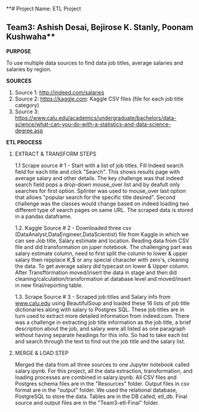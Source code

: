 **# Project Name: ETL Project
## Team3: Ashish Desai, Bejirose K. Stanly, Poonam Kushwaha**

**PURPOSE**

To use multiple data sources to find data job titles, average salaries and salaries by region.

**SOURCES**

1. Source 1: http://indeed.com/salaries
2. Source 2: https://kaggle.com: Kaggle CSV files (file for each job title category)
3. Source 3: https://www.calu.edu/academics/undergraduate/bachelors/data-science/what-can-you-do-with-a-statistics-and-data-science-degree.asp

**ETL PROCESS**

1. EXTRACT & TRANSFORM STEPS

    1.1 Scrape source # 1 - Start with a list of job titles. Fill Indeed search field for each title and click "Search". This shows results page with average salary and other details. The key challenge was that indeed search field pops a drop-down mouse_over list and by deafult only searches for first option. Splinter was used to mouse_over last option that allows "popular search for the specific title desired". Second challenge was the classes would change based on indeed loading two different type of search pages on same URL. The scraped data is stored in a pandas dataframe.

    1.2. Kaggle Source # 2 - Downloaded three csv (DataAnalyst,DataEngineer,DataScientist) file from Kaggle in which we can see Job title, Salary estimate and location. Reading    data from CSV file and did transformation on juper notebook. The challenging part was salary estimate column, need to first split the column to lower & upper salary then repplace K,$ or any special character with zero's, cleaning the data. To get average salary did typecast on lower & Upper column. After Transfformation moved/insert the data in stage and then did cleaning/calculation/transformation at database level and moved/insert in new final/reporting table.

    1.3. Scrape Source # 3 - Scraped job titles and Salary info from www.calu.edu using BeautifulSoup and loaded these 16 lists of job title dictionaries along with salary to Postgres SQL. These job titles are in turn used to extract more detailed information from indeed.com. There was a challenge in extracting job title information as the job title, a brief description about the job, and salary were all listed as one paragraph without having separate headings for this info. So had to take each list and search through the text to find out the job title and the salary list.

2. MERGE & LOAD STEP

    Merged the data from all three sources to one Jupyter notebook called salary.ipynb. For this project, all the data extraction, transformation, and loading processes are combined in salary.ipynb. All CSV files and Postgres schema files are in the "Resources" folder. Output files in csv format are in the "output" folder. We used the relational database, PostgreSQL to store the data. Tables are in the DB called, etl_db. Final source and output files are in the "Team3-etl-Final" folder.
